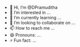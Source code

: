 - 👋 Hi, I’m @DPramuditha
- 👀 I’m interested in ...
- 🌱 I’m currently learning ...
- 💞️ I’m looking to collaborate on ...
- 📫 How to reach me ...
- 😄 Pronouns: ...
- ⚡ Fun fact: ...

<!---
DPramuditha/DPramuditha is a ✨ special ✨ repository because its `README.md` (this file) appears on your GitHub profile.
You can click the Preview link to take a look at your changes.
--->
